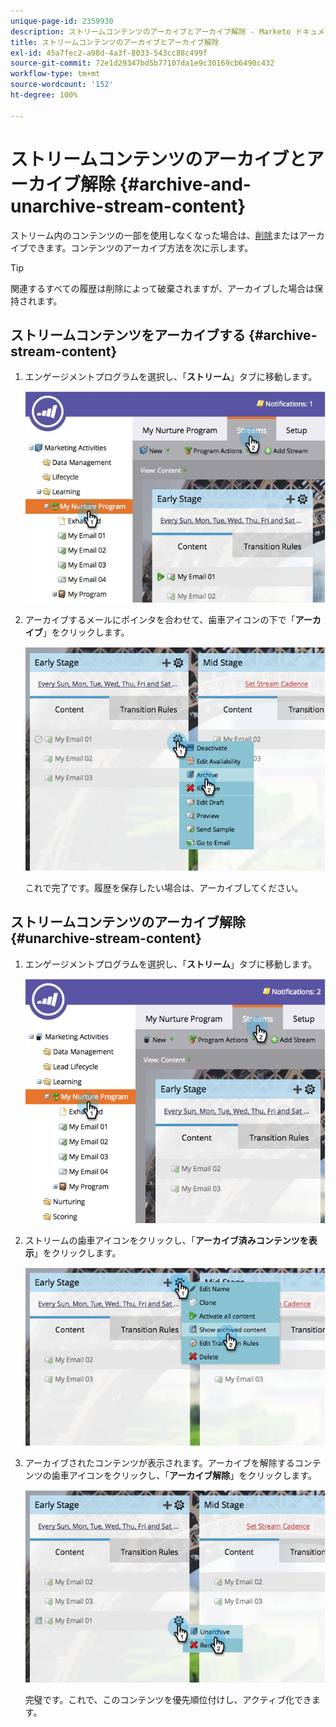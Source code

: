 ```yaml
---
unique-page-id: 2359930
description: ストリームコンテンツのアーカイブとアーカイブ解除 - Marketo ドキュメント - 製品ドキュメント
title: ストリームコンテンツのアーカイブとアーカイブ解除
exl-id: 45a7fec2-a98d-4a3f-8033-543cc88c499f
source-git-commit: 72e1d29347bd5b77107da1e9c30169cb6490c432
workflow-type: tm+mt
source-wordcount: '152'
ht-degree: 100%

---
```


# ストリームコンテンツのアーカイブとアーカイブ解除 {#archive-and-unarchive-stream-content}

ストリーム内のコンテンツの一部を使用しなくなった場合は、[削除](/help/marketo/product-docs/email-marketing/drip-nurturing/using-stream-content/remove-stream-content.md)またはアーカイブできます。コンテンツのアーカイブ方法を次に示します。

>[!TIP]
>
>関連するすべての履歴は削除によって破棄されますが、アーカイブした場合は保持されます。

## ストリームコンテンツをアーカイブする {#archive-stream-content}

1. エンゲージメントプログラムを選択し、「**ストリーム**」タブに移動します。

   ![](assets/cloneasteam-4.jpg)

1. アーカイブするメールにポインタを合わせて、歯車アイコンの下で「**アーカイブ**」をクリックします。

   ![](assets/image2014-9-15-17-3a42-3a7.png)

   これで完了です。履歴を保存したい場合は、アーカイブしてください。

## ストリームコンテンツのアーカイブ解除 {#unarchive-stream-content}

1. エンゲージメントプログラムを選択し、「**ストリーム**」タブに移動します。

   ![](assets/image2014-9-15-17-3a42-3a11.png)

1. ストリームの歯車アイコンをクリックし、「**アーカイブ済みコンテンツを表示**」をクリックします。

   ![](assets/image2014-9-15-17-3a42-3a15.png)

1. アーカイブされたコンテンツが表示されます。アーカイブを解除するコンテンツの歯車アイコンをクリックし、「**アーカイブ解除**」をクリックします。

   ![](assets/image2014-9-15-17-3a42-3a24.png)

   完璧です。これで、このコンテンツを優先順位付けし、アクティブ化できます。
